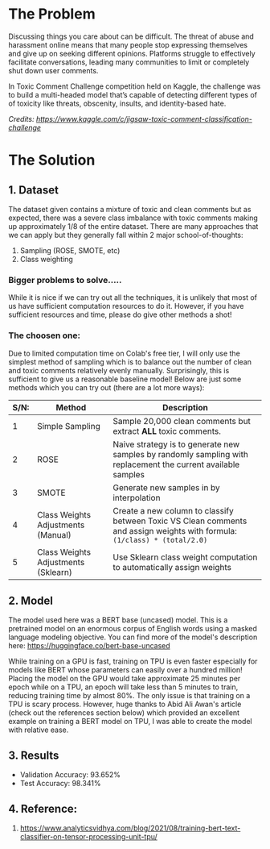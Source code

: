 # The Problem

Discussing things you care about can be difficult. The threat of abuse and harassment online means that many people stop expressing themselves and give up on seeking different opinions. Platforms struggle to effectively facilitate conversations, leading many communities to limit or completely shut down user comments.

In Toxic Comment Challenge competition held on Kaggle, the challenge was to build a multi-headed model that’s capable of detecting different types of of toxicity like threats, obscenity, insults, and identity-based hate.

*Credits: https://www.kaggle.com/c/jigsaw-toxic-comment-classification-challenge*

# The Solution

## 1. Dataset
The dataset given contains a mixture of toxic and clean comments but as expected, there was a severe class imbalance with toxic comments making up approximately 1/8 of the entire dataset. 
There are many approaches that we can apply but they generally fall within 2 major school-of-thoughts:
1. Sampling (ROSE, SMOTE, etc)
2. Class weighting

### Bigger problems to solve.....
While it is nice if we can try out all the techniques, it is unlikely that most of us have sufficient computation resources to do it. However, if you have sufficient resources and time, please do give other methods a shot!

### The choosen one:
Due to limited computation time on Colab's free tier, I will only use the simplest method of sampling which is to balance out the number of clean and toxic comments relatively evenly manually. Surprisingly, this is sufficient to give us a reasonable baseline model! Below are just some methods which you can try out (there are a lot more ways):

|S/N:| Method | Description |
|--- | --- | --- |
|1| Simple Sampling | Sample 20,000 clean comments but extract **ALL** toxic comments. |
|2|ROSE| Naive strategy is to generate new samples by randomly sampling with replacement the current available samples
|3|SMOTE| Generate new samples in by interpolation
|4|Class Weights Adjustments (Manual)| Create a new column to classify between Toxic VS Clean comments and assign weights with formula: `(1/class) * (total/2.0)`|
|5|Class Weights Adjustments (Sklearn)| Use Sklearn class weight computation to automatically assign weights|

## 2. Model
The model used here was a BERT base (uncased) model. This is a pretrained model on an enormous corpus of English words using a masked language modeling objective. You can find more of the model's description here: https://huggingface.co/bert-base-uncased 

While training on a GPU is fast, training on TPU is even faster especially for models like BERT whose parameters can easily over a hundred million! Placing the model on the GPU would take approximate 25 minutes per epoch while on a TPU, an epoch will take less than 5 minutes to train, reducing training time by almost 80%. The only issue is that training on a TPU is scary process. However, huge thanks to Abid Ali Awan's article (check out the references section below) which provided an excellent example on training a BERT model on TPU, I was able to create the model with relative ease.

## 3. Results
- Validation Accuracy: 93.652%
- Test Accuracy: 98.341%

## 4. Reference:
1. https://www.analyticsvidhya.com/blog/2021/08/training-bert-text-classifier-on-tensor-processing-unit-tpu/
